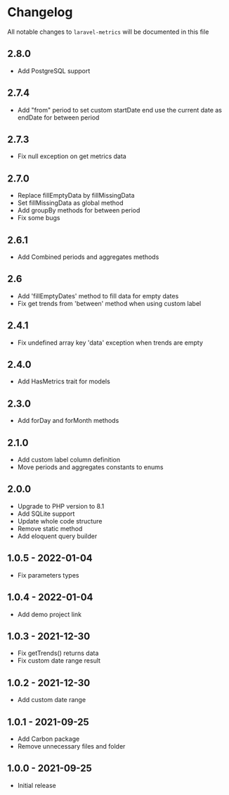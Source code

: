 # Changelog

All notable changes to `laravel-metrics` will be documented in this file

## 2.8.0

- Add PostgreSQL support

## 2.7.4

- Add "from" period to set custom startDate end use the current date as endDate for between period

## 2.7.3

- Fix null exception on get metrics data

## 2.7.0

- Replace fillEmptyData by fillMissingData
- Set fillMissingData as global method
- Add groupBy methods for between period
- Fix some bugs

## 2.6.1

- Add Combined periods and aggregates methods

## 2.6

- Add 'fillEmptyDates' method to fill data for empty dates
- Fix get trends from 'between' method when using custom label

## 2.4.1

- Fix undefined array key 'data' exception when trends are empty

## 2.4.0

- Add HasMetrics trait for models

## 2.3.0

- Add forDay and forMonth methods

## 2.1.0

- Add custom label column definition
- Move periods and aggregates constants to enums

## 2.0.0

- Upgrade to PHP version to 8.1
- Add SQLite support
- Update whole code structure
- Remove static method
- Add eloquent query builder

## 1.0.5 - 2022-01-04

- Fix parameters types

## 1.0.4 - 2022-01-04

- Add demo project link

## 1.0.3 - 2021-12-30

- Fix getTrends() returns data
- Fix custom date range result

## 1.0.2 - 2021-12-30

- Add custom date range

## 1.0.1 - 2021-09-25

- Add Carbon package
- Remove unnecessary files and folder

## 1.0.0 - 2021-09-25

- Initial release
